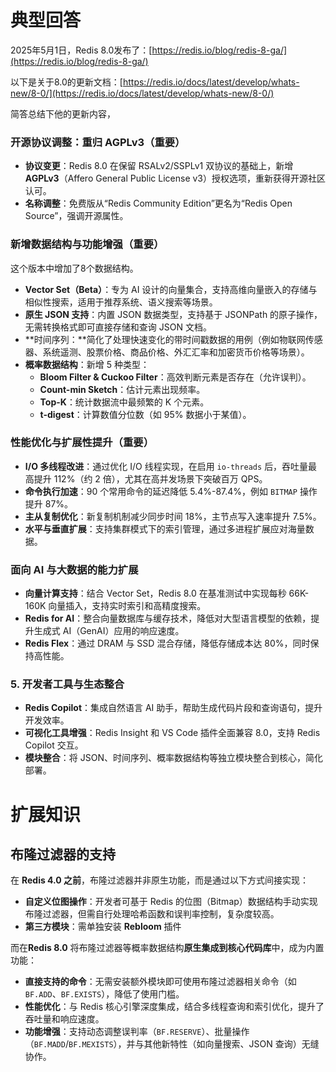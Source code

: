 # 典型回答


2025年5月1日，Redis 8.0发布了：[https://redis.io/blog/redis-8-ga/](https://redis.io/blog/redis-8-ga/) 



以下是关于8.0的更新文档：[https://redis.io/docs/latest/develop/whats-new/8-0/](https://redis.io/docs/latest/develop/whats-new/8-0/)



简答总结下他的更新内容，

### **开源协议调整：重归 AGPLv3（重要）**
+ **协议变更**：Redis 8.0 在保留 RSALv2/SSPLv1 双协议的基础上，新增 **AGPLv3**（Affero General Public License v3）授权选项，重新获得开源社区认可。
+ **名称调整**：免费版从“Redis Community Edition”更名为“Redis Open Source”，强调开源属性。



### **新增数据结构与功能增强（重要）**


这个版本中增加了8个数据结构。



+ **Vector Set（Beta）**：专为 AI 设计的向量集合，支持高维向量嵌入的存储与相似性搜索，适用于推荐系统、语义搜索等场景。
+ **原生 JSON 支持**：内置 JSON 数据类型，支持基于 JSONPath 的原子操作，无需转换格式即可直接存储和查询 JSON 文档。
+ **时间序列：**简化了处理快速变化的带时间戳数据的用例（例如物联网传感器、系统遥测、股票价格、商品价格、外汇汇率和加密货币价格等场景）。
+ **概率数据结构**：新增 5 种类型：
    - **Bloom Filter & Cuckoo Filter**：高效判断元素是否存在（允许误判）。
    - **Count-min Sketch**：估计元素出现频率。
    - **Top-K**：统计数据流中最频繁的 K 个元素。
    - **t-digest**：计算数值分位数（如 95% 数据小于某值）。

### **性能优化与扩展性提升（重要）**
+ **I/O 多线程改进**：通过优化 I/O 线程实现，在启用 `io-threads` 后，吞吐量最高提升 112%（约 2 倍），尤其在高并发场景下突破百万 QPS。
+ **命令执行加速**：90 个常用命令的延迟降低 5.4%-87.4%，例如 `BITMAP` 操作提升 87%。
+ **主从复制优化**：新复制机制减少同步时间 18%，主节点写入速率提升 7.5%。
+ **水平与垂直扩展**：支持集群模式下的索引管理，通过多进程扩展应对海量数据。



### **面向 AI 与大数据的能力扩展**
+ **向量计算支持**：结合 Vector Set，Redis 8.0 在基准测试中实现每秒 66K-160K 向量插入，支持实时索引和高精度搜索。
+ **Redis for AI**：整合向量数据库与缓存技术，降低对大型语言模型的依赖，提升生成式 AI（GenAI）应用的响应速度。
+ **Redis Flex**：通过 DRAM 与 SSD 混合存储，降低存储成本达 80%，同时保持高性能。



### **5. 开发者工具与生态整合**
+ **Redis Copilot**：集成自然语言 AI 助手，帮助生成代码片段和查询语句，提升开发效率。
+ **可视化工具增强**：Redis Insight 和 VS Code 插件全面兼容 8.0，支持 Redis Copilot 交互。
+ **模块整合**：将 JSON、时间序列、概率数据结构等独立模块整合到核心，简化部署。



# 扩展知识
## 布隆过滤器的支持


在 **Redis 4.0 之前**，布隆过滤器并非原生功能，而是通过以下方式间接实现：

+ **自定义位图操作**：开发者可基于 Redis 的位图（Bitmap）数据结构手动实现布隆过滤器，但需自行处理哈希函数和误判率控制，复杂度较高。
+ **第三方模块**：需单独安装 **Rebloom** 插件



而在**Redis 8.0** 将布隆过滤器等概率数据结构**原生集成到核心代码库**中，成为内置功能：

+ **直接支持的命令**：无需安装额外模块即可使用布隆过滤器相关命令（如 `BF.ADD`、`BF.EXISTS`），降低了使用门槛。
+ **性能优化**：与 Redis 核心引擎深度集成，结合多线程查询和索引优化，提升了吞吐量和响应速度。
+ **功能增强**：支持动态调整误判率（`BF.RESERVE`）、批量操作（`BF.MADD`/`BF.MEXISTS`），并与其他新特性（如向量搜索、JSON 查询）无缝协作。

